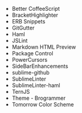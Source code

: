 * Better CoffeeScript
* BracketHighlighter
* ERB Snippets
* GitGutter
* Haml
* JSLint
* Markdown HTML Preview
* Package Control
* PowerCursors
* SideBarEnhancements
* sublime-github
* SublimeLinter
* SublimeLinter-haml
* TernJS
* Theme - Brogrammer
* Tomorrow Color Scheme
